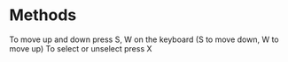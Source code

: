 # Methods
To move up and down press S, W on the keyboard (S to move down, W to move up)
To select or unselect press X
